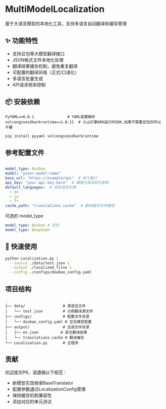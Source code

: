 # MultiModelLocalization

基于大语言模型的本地化工具，支持多语言自动翻译和缓存管理

## ✨ 功能特性

- 支持豆包等大模型翻译接口
- JSON格式文件本地化处理
- 翻译结果缓存机制，避免重复翻译
- 可配置的翻译风格（正式/口语化）
- 多语言批量生成
- API请求频率控制

## 📦 安装依赖

``` text
PyYAML==6.0.1               # YAML配置解析
volcenginesdkarkruntime==1.0.11  # 火山引擎ARK运行时SDK,如果不需要豆包则可以不要
```

```bash
pip install pyyaml volcenginesdkarkruntime
```

## 参考配置文件

```yaml

model_type: Doubao
model: "youer-model-name"
base_url: "https://example/api"  # API端口
api_key: "your-api-key-here"  # 替换为真实API密钥
default_languages:  # 目标语言列表
  - en
  - ja
  - fr
cache_path: "translations.cache"  # 翻译缓存文件路径

```

可选的 model_type

``` yaml
model_type: Doubao # 豆包
model_type: DeepSeek
```

## 🚀 快速使用

```bash
python Localization.py \
  --source ./data/test.json \
  --output ./localized_files \
  --config ./configs/doubao_config.yaml
```

## 项目结构

```
.
├── data/                 # 源语言文件
│   └── test.json         # 示例翻译源文件
├── configs/              # 配置文件目录
│   └── doubao_config.yaml # 豆包模型配置
├── output/               # 生成文件目录
│   ├── en.json          # 英文翻译结果
│   └── translations.cache # 翻译缓存
└── Localization.py       # 主程序
```

## 贡献

欢迎提交PR，请遵循以下规范：

- 新模型实现继承BaseTranslator
- 配置参数通过LocalizationConfig管理
- 保持缓存机制兼容性
- 添加对应的单元测试
